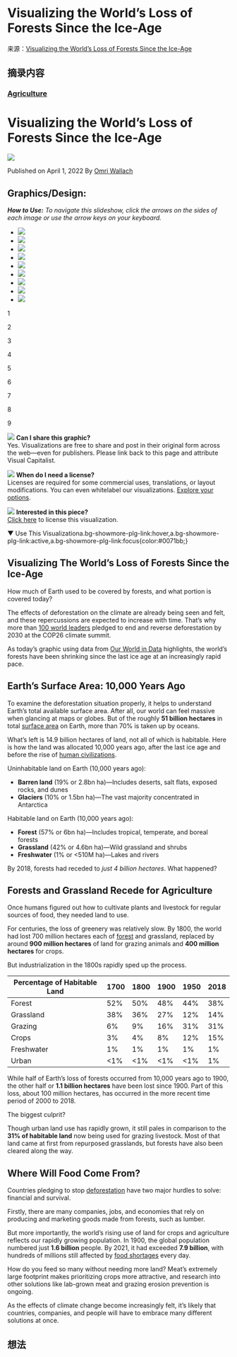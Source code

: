 # Visualizing the World’s Loss of Forests Since the Ice-Age
来源：[Visualizing the World’s Loss of Forests Since the Ice-Age](https://www.visualcapitalist.com/visualizing-the-worlds-loss-of-forests-since-the-ice-age/)

## 摘录内容

### [Agriculture](https://www.visualcapitalist.com/category/green/agri/)

# Visualizing the World’s Loss of Forests Since the Ice-Age

![](https://secure.gravatar.com/avatar/bd4a095a88dec0fe9822a234e2e35aa3?s=46&d=mm&r=g)

Published on April 1, 2022   By [Omri Wallach](https://www.visualcapitalist.com/author/omri/ "Posts by Omri Wallach")

## Graphics/Design:

_**How to Use:** To navigate this slideshow, click the arrows on the sides of each image or use the arrow keys on your keyboard._

-   ![](https://www.visualcapitalist.com/wp-content/uploads/2022/01/The-Worlds-Loss-of-Forests-Title-1-1200x799_c.jpg)
-   ![](https://www.visualcapitalist.com/wp-content/uploads/2022/01/The-Worlds-Loss-of-Forests-Intro-1200x799_c.jpg)
-   ![](https://www.visualcapitalist.com/wp-content/uploads/2022/01/The-Worlds-Loss-of-Forests-10000-1200x799_c.jpg)
-   ![](https://www.visualcapitalist.com/wp-content/uploads/2022/01/The-Worlds-Loss-of-Forests-5000-1200x799_c.jpg)
-   ![](https://www.visualcapitalist.com/wp-content/uploads/2022/01/The-Worlds-Loss-of-Forests-1700-1-1200x799_c.jpg)
-   ![](https://www.visualcapitalist.com/wp-content/uploads/2022/01/The-Worlds-Loss-of-Forests-1800-1-1200x799_c.jpg)
-   ![](https://www.visualcapitalist.com/wp-content/uploads/2022/01/The-Worlds-Loss-of-Forests-1900-1-1200x799_c.jpg)
-   ![](https://www.visualcapitalist.com/wp-content/uploads/2022/01/The-Worlds-Loss-of-Forests-1950-1200x799_c.jpg)
-   ![](https://www.visualcapitalist.com/wp-content/uploads/2022/01/The-Worlds-Loss-of-Forests-2018-1-1200x799_c.jpg)

1

2

3

4

5

6

7

8

9

![](https://www.visualcapitalist.com/wp-content/uploads/2020/08/license-this.jpg)
**Can I share this graphic?**  
Yes. Visualizations are free to share and post in their original form across the web—even for publishers. Please link back to this page and attribute Visual Capitalist.

![](https://www.visualcapitalist.com/wp-content/uploads/2020/08/share-this.jpg)
**When do I need a license?**  
Licenses are required for some commercial uses, translations, or layout modifications. You can even whitelabel our visualizations. [Explore your options](https://licensing.visualcapitalist.com/power-your-story-with-visual-capitalist/).

![](https://www.visualcapitalist.com/wp-content/uploads/2020/08/use-this-viz.jpg)
**Interested in this piece?**  
[Click here](https://licensing.visualcapitalist.com/product/visualizing-the-worlds-loss-of-forests-since-the-ice-age/) to license this visualization.

▼ Use This Visualizationa.bg-showmore-plg-link:hover,a.bg-showmore-plg-link:active,a.bg-showmore-plg-link:focus{color:#0071bb;}

## Visualizing The World’s Loss of Forests Since the Ice-Age

How much of Earth used to be covered by forests, and what portion is covered today?

The effects of deforestation on the climate are already being seen and felt, and these repercussions are expected to increase with time. That’s why more than [100 world leaders](https://www.bbc.com/news/science-environment-59088498) pledged to end and reverse deforestation by 2030 at the COP26 climate summit.

As today’s graphic using data from [Our World in Data](https://ourworldindata.org/world-lost-one-third-forests) highlights, the world’s forests have been shrinking since the last ice age at an increasingly rapid pace.

## Earth’s Surface Area: 10,000 Years Ago

To examine the deforestation situation properly, it helps to understand Earth’s total available surface area. After all, our world can feel massive when glancing at maps or globes. But of the roughly **51 billion hectares** in total [surface area](https://www.visualcapitalist.com/countries-by-share-of-earths-surface/) on Earth, more than 70% is taken up by oceans.

What’s left is 14.9 billion hectares of land, not all of which is habitable. Here is how the land was allocated 10,000 years ago, after the last ice age and before the rise of [human civilizations](https://www.visualcapitalist.com/histomap/).

Uninhabitable land on Earth (10,000 years ago):

-   **Barren land** (19% or 2.8bn ha)—Includes deserts, salt flats, exposed rocks, and dunes
-   **Glaciers** (10% or 1.5bn ha)—The vast majority concentrated in Antarctica

Habitable land on Earth (10,000 years ago):

-   **Forest** (57% or 6bn ha)—Includes tropical, temperate, and boreal forests
-   **Grassland** (42% or 4.6bn ha)—Wild grassland and shrubs
-   **Freshwater** (1% or &lt;510M ha)—Lakes and rivers

By 2018, forests had receded to _just 4 billion hectares_. What happened?

## Forests and Grassland Recede for Agriculture

Once humans figured out how to cultivate plants and livestock for regular sources of food, they needed land to use.

For centuries, the loss of greenery was relatively slow. By 1800, the world had lost 700 million hectares each of [forest](https://www.visualcapitalist.com/human-impact-on-forests/) and grassland, replaced by around **900 million hectares** of land for grazing animals and **400 million hectares** for crops.

But industrialization in the 1800s rapidly sped up the process.

| Percentage of Habitable Land | 1700   | 1800   | 1900   | 1950   | 2018 |
| ---------------------------- | ------ | ------ | ------ | ------ | ---- |
| Forest                       | 52%    | 50%    | 48%    | 44%    | 38%  |
| Grassland                    | 38%    | 36%    | 27%    | 12%    | 14%  |
| Grazing                      | 6%     | 9%     | 16%    | 31%    | 31%  |
| Crops                        | 3%     | 4%     | 8%     | 12%    | 15%  |
| Freshwater                   | 1%     | 1%     | 1%     | 1%     | 1%   |
| Urban                        | &lt;1% | &lt;1% | &lt;1% | &lt;1% | 1%   |

While half of Earth’s loss of forests occurred from 10,000 years ago to 1900, the other half or **1.1 billion hectares** have been lost since 1900. Part of this loss, about 100 million hectares, has occurred in the more recent time period of 2000 to 2018.

The biggest culprit?

Though urban land use has rapidly grown, it still pales in comparison to the **31% of habitable land** now being used for grazing livestock. Most of that land came at first from repurposed grasslands, but forests have also been cleared along the way.

## Where Will Food Come From?

Countries pledging to stop [deforestation](https://www.visualcapitalist.com/mapped-30-years-of-deforestation-and-forest-growth-by-country/) have two major hurdles to solve: financial and survival.

Firstly, there are many companies, jobs, and economies that rely on producing and marketing goods made from forests, such as lumber.

But more importantly, the world’s rising use of land for crops and agriculture reflects our rapidly growing population. In 1900, the global population numbered just **1.6 billion** people. By 2021, it had exceeded **7.9 billion**, with hundreds of millions still affected by [food shortages](https://www.visualcapitalist.com/interactive-map-tracking-global-hunger-and-food-insecurity/) every day.

How do you feed so many without needing more land? Meat’s extremely large footprint makes prioritizing crops more attractive, and research into other solutions like lab-grown meat and grazing erosion prevention is ongoing.

As the effects of climate change become increasingly felt, it’s likely that countries, companies, and people will have to embrace many different solutions at once.

## 想法

